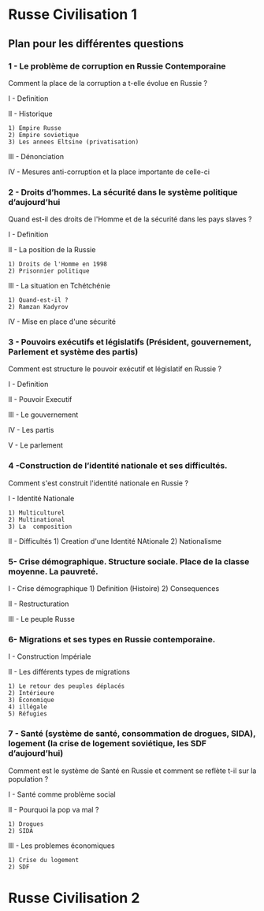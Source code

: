 # Russe Civilisation 1

## Plan pour les différentes questions

### 1 - Le problème de corruption en Russie Contemporaine

Comment la place de la corruption a t-elle évolue en Russie ?

I - Definition

II - Historique 

    1) Empire Russe
    2) Empire sovietique
    3) Les annees Eltsine (privatisation)
   
III - Dénonciation 

IV - Mesures anti-corruption et la place importante de celle-ci

### 2 - Droits d’hommes. La sécurité dans le système politique d’aujourd’hui

Quand est-il des droits de l'Homme et de la sécurité dans les pays slaves ? 

I - Definition

II - La position de la Russie

    1) Droits de l'Homme en 1998
    2) Prisonnier politique
   
III - La situation en Tchétchénie

    1) Quand-est-il ?
    2) Ramzan Kadyrov
   
IV - Mise en place d'une sécurité 

### 3 - Pouvoirs exécutifs et législatifs (Président, gouvernement, Parlement et système des partis)

Comment est structure le pouvoir exécutif et législatif en Russie ? 

I - Definition

II - Pouvoir Executif

III - Le gouvernement

IV - Les partis

V - Le parlement

### 4 -Construction de l’identité nationale et ses difficultés.

Comment s'est construit l'identité nationale en Russie ? 

I - Identité Nationale

    1) Multiculturel
    2) Multinational
    3) La  composition
   
II - Difficultés
    1) Creation d'une Identité NAtionale
    2) Nationalisme

### 5- Crise démographique. Structure sociale. Place de la classe moyenne. La pauvreté.

I - Crise démographique
    1) Definition (Histoire)
    2) Consequences

II - Restructuration 

III - Le peuple Russe

### 6- Migrations et ses types en Russie contemporaine.

I - Construction Impériale

II - Les différents types de migrations

    1) Le retour des peuples déplacés
    2) Intérieure
    3) Économique
    4) illégale
    5) Réfugies



### 7 - Santé (système de santé, consommation de drogues, SIDA), logement (la crise de logement soviétique, les SDF d’aujourd’hui)

Comment est le système de Santé en Russie et comment se reflète t-il sur la population ? 

I - Santé comme problème social

II - Pourquoi la pop va mal ? 

    1) Drogues
    2) SIDA
   
III - Les problemes économiques 

    1) Crise du logement
    2) SDF


# Russe Civilisation 2

